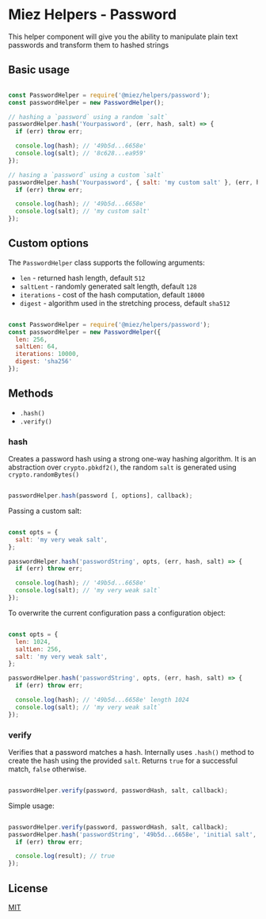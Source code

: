 # Miez Helpers - Password

This helper component will give you the ability to manipulate plain text passwords and transform them to hashed strings

## Basic usage

```javascript

const PasswordHelper = require('@miez/helpers/password');
const passwordHelper = new PasswordHelper();

// hashing a `password` using a random `salt`
passwordHelper.hash('Yourpassword', (err, hash, salt) => {
  if (err) throw err;

  console.log(hash); // '49b5d...6658e'
  console.log(salt); // '8c628...ea959'
});

// hasing a `password` using a custom `salt`
passwordHelper.hash('Yourpassword', { salt: 'my custom salt' }, (err, hash, salt) => {
  if (err) throw err;

  console.log(hash); // '49b5d...6658e'
  console.log(salt); // 'my custom salt'
});

```

## Custom options

The `PasswordHelper` class supports the following arguments:

- `len` - returned hash length, default `512`
- `saltLent` - randomly generated salt length, default `128`
- `iterations` - cost of the hash computation, default `18000`
- `digest` - algorithm used in the stretching process, default `sha512`

```javascript

const PasswordHelper = require('@miez/helpers/password');
const passwordHelper = new PasswordHelper({
  len: 256,
  saltLen: 64,
  iterations: 10000,
  digest: 'sha256'
});

```

## Methods

- `.hash()`
- `.verify()`

### hash

Creates a password hash using a strong one-way hashing algorithm. It is an abstraction over `crypto.pbkdf2()`, the random `salt` is generated using `crypto.randomBytes()`

```javascript

passwordHelper.hash(password [, options], callback);

```

Passing a custom salt:

```javascript

const opts = {
  salt: 'my very weak salt',
};

passwordHelper.hash('passwordString', opts, (err, hash, salt) => {
  if (err) throw err;

  console.log(hash); // '49b5d...6658e'
  console.log(salt); // 'my very weak salt`
});

```

To overwrite the current configuration pass a configuration object:

```javascript

const opts = {
  len: 1024,
  saltLen: 256,
  salt: 'my very weak salt',
};

passwordHelper.hash('passwordString', opts, (err, hash, salt) => {
  if (err) throw err;

  console.log(hash); // '49b5d...6658e' length 1024
  console.log(salt); // 'my very weak salt`
});

```

### verify

Verifies that a password matches a hash. Internally  uses `.hash()` method to create the hash using the provided `salt`. Returns `true` for a successful match, `false` otherwise.

```javascript

passwordHelper.verify(password, passwordHash, salt, callback);

```

Simple usage:

```javascript

passwordHelper.verify(password, passwordHash, salt, callback);
passwordHelper.hash('passwordString', '49b5d...6658e', 'initial salt', (err, result) => {
  if (err) throw err;

  console.log(result); // true
});

```

## License

[MIT](https://github.com/miezhq/miez-helpers/blob/master/LICENSE)
